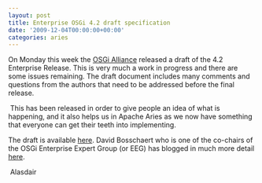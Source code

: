 ```yaml
---
layout: post
title: Enterprise OSGi 4.2 draft specification
date: '2009-12-04T00:00:00+00:00'
categories: aries
---
```

<p>On Monday this week the <a href="http://www.osgi.org/">OSGi Alliance</a> released a draft of the 4.2 Enterprise Release. This is very much a work in progress and there are some issues remaining. The draft document includes many comments and questions from the authors that need to be addressed before the final release.</p><p>&nbsp;This has been released in order to give people an idea of what is happening, and it also helps us in Apache Aries as we now have something that everyone can get their teeth into implementing. </p><p>The draft is available <a href="http://www.osgi.org/download/osgi-4.2-enterprise-early-draft4.pdf">here</a>. David&nbsp;Bosschaert who is one of the co-chairs of the OSGi Enterprise Expert Group (or EEG) has blogged in much more detail <a href="http://osgithoughts.blogspot.com/2009/12/osgi-42-enterprise-release-early-access.html">here</a>.</p><p>&nbsp;Alasdair&nbsp;</p>
